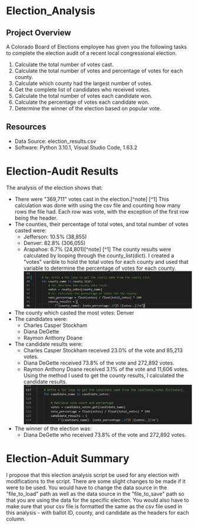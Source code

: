 # Election_Analysis

## Project Overview
A Colorado Board of Elections employee has given you the following tasks to complete the election audit of a recent local congressional election.

1. Calculate the total number of votes cast.
2. Calculate the total number of votes and percentage of votes for each county.
3. Calculate which county had the largest number of votes.
2. Get the complete list of candidates who received votes.
3. Calculate the total number of votes each candidate won.
4. Calculate the percentage of votes each candidate won.
5. Determine the winner of the election based on popular vote.

## Resources
- Data Source: election_results.csv
- Software: Python 3.10.1, Visual Studio Code, 1.63.2

# Election-Audit Results
The analysis of the election shows that:
- There were "369,711" votes cast in the election.[^note] [^1] This calculation was done with using the csv file and counting how many rows the file had. Each row was vote, with the exception of the first row being the header.
- The counties, their percentage of total votes, and total number of votes casted were:
    - Jefferson: 10.5% (38,855)
    - Denver: 82.8% (306,055)
    - Arapahoe: 6.7% (24,801)[^note]
[^1] The county results were calculated by looping through the county_list(dict). I created a "votes" varible to hold the total votes for each county and used that variable to determine the percentage of votes for each county.
![County Results - Code](./Resources/county_results.png)
- The county which casted the most votes: Denver
- The candidates were:
    - Charles Casper Stockham
    - Diana DeGette
    - Raymon Anthony Doane
- The candidate results were:
    - Charles Casper Stockham received 23.0% of the vote and 85,213 votes.
    - Diana DeGette received 73.8% of the vote and 272,892 votes.
    - Raymon Anthony Doane received 3.1% of the vote and 11,606 votes.
Using the method I used to get the county results, I calculated the candidate results.
![Candidate Results - Code](./Resources/candidate_results.png)
- The winner of the election was:
    - Diana DeGette who received 73.8% of the vote and 272,892 votes.

# Election-Aduit Summary
I propose that this election analysis script be used for any election with modifications to the script. There are some slight changes to be made if it were to be used. You would have to change the data source in the "file_to_load" path as well as the data source in the "file_to_save" path so that you are using the data for the specific election. You would also have to make sure that your csv file is formatted the same as the csv file used in this analysis - with ballot ID, county, and candidate as the headers for each column.